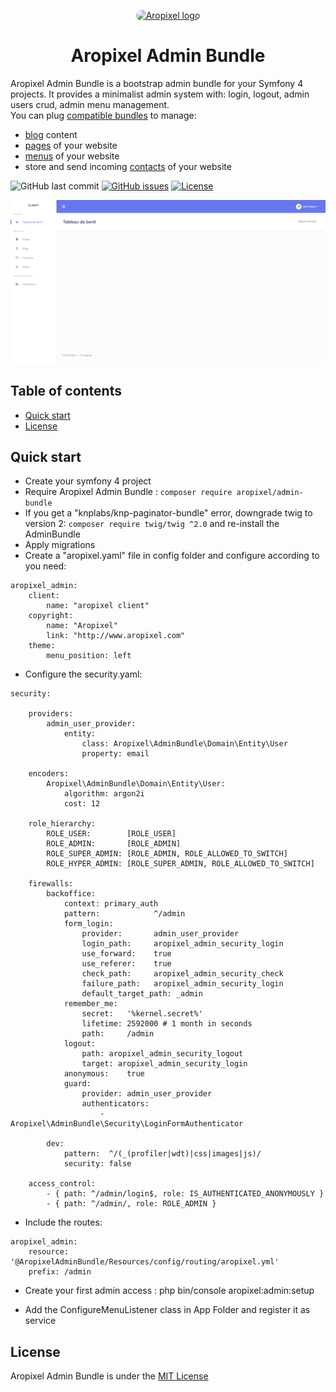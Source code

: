 <p align="center">
  <a href="http://www.aropixel.com/">
    <img src="https://avatars1.githubusercontent.com/u/14820816?s=200&v=4" alt="Aropixel logo" width="75" height="75" style="border-radius:100px">
  </a>
</p>


<h1 align="center">Aropixel Admin Bundle</h1>

<p>
  Aropixel Admin Bundle is a bootstrap admin bundle for your Symfony 4 projects. It provides a minimalist admin system with: login, logout, admin users crud, admin menu management.<br />
  You can plug <a href="https://github.com/aropixel">compatible bundles</a> to manage:
  <ul>
    <li><a href="https://github.com/aropixel/blog-bundle">blog</a> content</li>
    <li><a href="https://github.com/aropixel/page-bundle">pages</a> of your website</li>
    <li><a href="https://github.com/aropixel/menu-bundle">menus</a> of your website</li>
    <li>store and send incoming <a href="https://github.com/aropixel/menu-bundle">contacts</a> of your website</li>
  </ul>  
</p>


![GitHub last commit](https://img.shields.io/github/last-commit/aropixel/admin-bundle.svg)
[![GitHub issues](https://img.shields.io/github/issues/aropixel/admin-bundle.svg)](https://github.com/stisla/stisla/issues)
[![License](https://img.shields.io/github/license/aropixel/admin-bundle.svg)](LICENSE)

![Aropixel Admin Preview](./screenshot.png)


## Table of contents

- [Quick start](#quick-start)
- [License](#license)


## Quick start

- Create your symfony 4 project
- Require Aropixel Admin Bundle : `composer require aropixel/admin-bundle`
- If you get a "knplabs/knp-paginator-bundle" error, downgrade twig to version 2:  `composer require twig/twig ^2.0` and re-install the AdminBundle
- Apply migrations
- Create a "aropixel.yaml" file in config folder and configure according to you need:
````
aropixel_admin:
    client:
        name: "aropixel client"
    copyright:
        name: "Aropixel"
        link: "http://www.aropixel.com"
    theme:
        menu_position: left
````
- Configure the security.yaml:
````
security:

    providers:
        admin_user_provider:
            entity:
                class: Aropixel\AdminBundle\Domain\Entity\User
                property: email

    encoders:
        Aropixel\AdminBundle\Domain\Entity\User:
            algorithm: argon2i
            cost: 12

    role_hierarchy:
        ROLE_USER:        [ROLE_USER]
        ROLE_ADMIN:       [ROLE_ADMIN]
        ROLE_SUPER_ADMIN: [ROLE_ADMIN, ROLE_ALLOWED_TO_SWITCH]
        ROLE_HYPER_ADMIN: [ROLE_SUPER_ADMIN, ROLE_ALLOWED_TO_SWITCH]

    firewalls:
        backoffice:
            context: primary_auth
            pattern:            ^/admin
            form_login:
                provider:       admin_user_provider
                login_path:     aropixel_admin_security_login
                use_forward:    true
                use_referer:    true
                check_path:     aropixel_admin_security_check
                failure_path:   aropixel_admin_security_login
                default_target_path: _admin
            remember_me:
                secret:   '%kernel.secret%'
                lifetime: 2592000 # 1 month in seconds
                path:     /admin
            logout:
                path: aropixel_admin_security_logout
                target: aropixel_admin_security_login
            anonymous:    true
            guard:
                provider: admin_user_provider
                authenticators:
                    - Aropixel\AdminBundle\Security\LoginFormAuthenticator

        dev:
            pattern:  ^/(_(profiler|wdt)|css|images|js)/
            security: false

    access_control:
        - { path: ^/admin/login$, role: IS_AUTHENTICATED_ANONYMOUSLY }
        - { path: ^/admin/, role: ROLE_ADMIN }

````
- Include the routes:
````
aropixel_admin:
    resource: '@AropixelAdminBundle/Resources/config/routing/aropixel.yml'
    prefix: /admin

````
- Create your first admin access : php bin/console aropixel:admin:setup

- Add the ConfigureMenuListener class in App Folder and register it as service


## License
Aropixel Admin Bundle is under the [MIT License](LICENSE)
